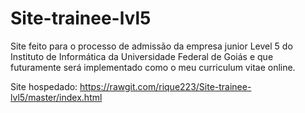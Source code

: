 # Site-trainee-lvl5

Site feito para o processo de admissão da empresa junior Level 5 do Instituto de Informática da Universidade Federal de Goiás e que futuramente será implementado como o meu curriculum vitae online.

Site hospedado: https://rawgit.com/rique223/Site-trainee-lvl5/master/index.html
